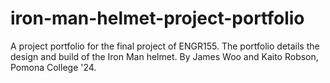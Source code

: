 # iron-man-helmet-project-portfolio
A project portfolio for the final project of ENGR155. The portfolio details the design and build of the Iron Man helmet. By James Woo and Kaito Robson, Pomona College '24.
